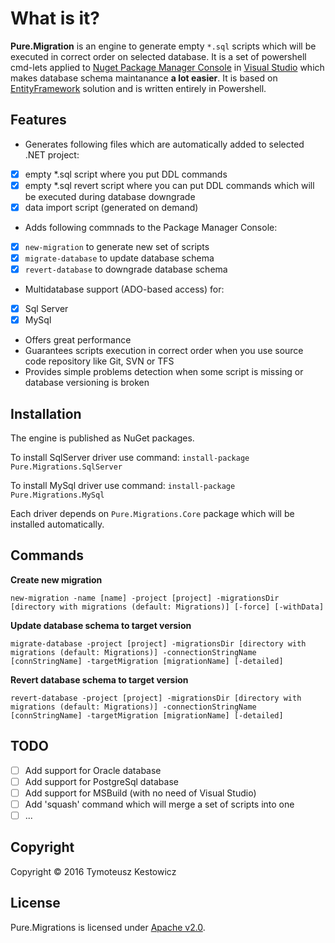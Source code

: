 # What is it?
**Pure.Migration** is an engine to generate empty `*.sql` scripts which will be executed in correct order on selected database. It is a set of powershell cmd-lets applied to [Nuget Package Manager Console](https://docs.nuget.org/consume/package-manager-console) in [Visual Studio](https://www.visualstudio.com/) which makes database schema maintanance **a lot easier**. It is based on [EntityFramework](https://github.com/aspnet/EntityFramework) solution and is written entirely in Powershell.

## Features

- Generates following files which are automatically added to selected .NET project:
 - [x] empty *.sql script where you put DDL commands
 - [x] empty *.sql revert script where you can put DDL commands which will be executed during database downgrade
 - [x] data import script (generated on demand)
- Adds following commnads to the Package Manager Console:
 - [x] `new-migration` to generate new set of scripts
 - [x] `migrate-database` to update database schema
 - [x] `revert-database` to downgrade database schema
- Multidatabase support (ADO-based access) for:
 - [x] Sql Server
 - [x] MySql
- Offers great performance
- Guarantees scripts execution in correct order when you use source code repository like Git, SVN or TFS
- Provides simple problems detection when some script is missing or database versioning is broken

## Installation

The engine is published as NuGet packages. 

To install SqlServer driver use command: ```install-package Pure.Migrations.SqlServer```

To install MySql driver use command: ```install-package Pure.Migrations.MySql```

Each driver depends on `Pure.Migrations.Core` package which will be installed automatically.

## Commands

**Create new migration**

```new-migration -name [name] -project [project] -migrationsDir [directory with migrations (default: Migrations)] [-force] [-withData]```

**Update database schema to target version**

```migrate-database -project [project] -migrationsDir [directory with migrations (default: Migrations)] -connectionStringName [connStringName] -targetMigration [migrationName] [-detailed]```

**Revert database schema to target version**

```revert-database -project [project] -migrationsDir [directory with migrations (default: Migrations)] -connectionStringName [connStringName] -targetMigration [migrationName] [-detailed]```

## TODO

- [ ] Add support for Oracle database
- [ ] Add support for PostgreSql database
- [ ] Add support for MSBuild (with no need of Visual Studio)
- [ ] Add 'squash' command which will merge a set of scripts into one
- [ ] ...

## Copyright

Copyright © 2016 Tymoteusz Kestowicz

## License

Pure.Migrations is licensed under [Apache v2.0](http://www.apache.org/licenses/LICENSE-2.0 "Read more about the Apache v2.0 license form").
